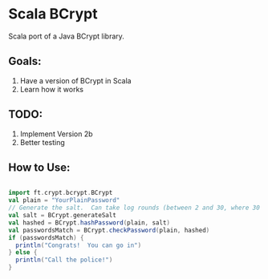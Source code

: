 Scala BCrypt
============

Scala port of a Java BCrypt library.

Goals:
------
1. Have a version of BCrypt in Scala
2. Learn how it works

TODO:
-----
1. Implement Version 2b
2. Better testing

How to Use:
-----------
```scala

import ft.crypt.bcrypt.BCrypt
val plain = "YourPlainPassword"
// Generate the salt.  Can take log rounds (between 2 and 30, where 30 will be the hardest and will take a long time)
val salt = BCrypt.generateSalt
val hashed = BCrypt.hashPassword(plain, salt)
val passwordsMatch = BCrypt.checkPassword(plain, hashed)
if (passwordsMatch) {
  println("Congrats!  You can go in")
} else {
  println("Call the police!")
}
```
